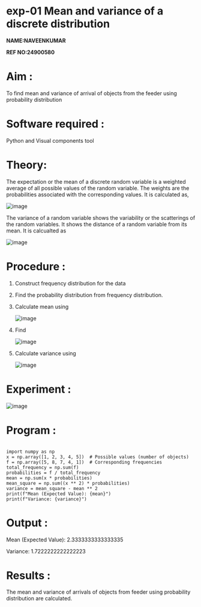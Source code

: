 # exp-01 Mean and variance of a discrete  distribution
**NAME:NAVEENKUMAR**

**REF NO:24900580**

# Aim : 

To find mean and variance of arrival of objects from the feeder using probability distribution


# Software required :  

Python and Visual components tool

# Theory:

The expectation or the mean of a discrete random variable is a weighted average of all possible
values of the random variable. The weights are the probabilities associated with the corresponding values. 
It is calculated as,

![image](https://user-images.githubusercontent.com/103921593/192938463-e34177f4-f188-48a0-bda2-8f6d1d660ed2.png)

The variance of a random variable shows the variability or the scatterings of the random variables.
It shows the distance of a random variable from its mean. It is calcualted as

![image](https://user-images.githubusercontent.com/103921593/192938695-99fedc01-34d5-4d36-84df-5880e766ed0c.png)


# Procedure :

1. Construct frequency distribution for the data

2. Find the  probability distribution from frequency distribution.

3. Calculate mean using 
   
   ![image](https://user-images.githubusercontent.com/103921593/192940431-03b81777-c54d-4286-b4f4-82dfe7666b4c.png)

4. Find  
   
      ![image](https://user-images.githubusercontent.com/103921593/192940255-2d9dd746-6875-4a6d-877b-6da6cdb96ab1.png)

5.  Calculate variance using 
  
      ![image](https://user-images.githubusercontent.com/103921593/192942852-913550a9-fabe-4a55-b956-0487b18bbd97.png)


# Experiment :

![image](https://user-images.githubusercontent.com/103921593/229993174-5b67e57e-3e01-4ac4-9f83-410a932b22bf.png)

# Program :
~~~              

import numpy as np
x = np.array([1, 2, 3, 4, 5])  # Possible values (number of objects)
f = np.array([5, 8, 7, 4, 1])  # Corresponding frequencies
total_frequency = np.sum(f)
probabilities = f / total_frequency
mean = np.sum(x * probabilities)
mean_square = np.sum((x ** 2) * probabilities)
variance = mean_square - mean ** 2
print(f"Mean (Expected Value): {mean}")
print(f"Variance: {variance}")
~~~    

# Output : 

Mean (Expected Value): 2.3333333333333335

Variance: 1.7222222222222223


# Results :
The mean and variance of arrivals of objects from feeder using probability distribution are calculated.

